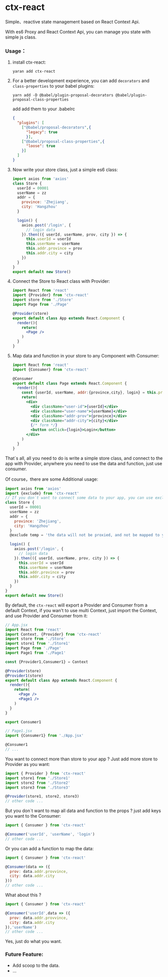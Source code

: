 # ctx-react
Simple、reactive state management based on React Context Api. 

With es6 Proxy and React Context Api, you can manage you state with simple js class.

### Usage：

1. install ctx-react:

   ```shell
   yaran add ctx-react
   ```

2. For a better development experience, you can add `decorators` and `class-properties` to your babel plugins:

   ```shell
   yarn add -D @babel/plugin-proposal-decorators @babel/plugin-proposal-class-properties
   ```

   add add them to your .babelrc

   ```json
   {
     "plugins": [
       ["@babel/proposal-decorators",{
         "legacy": true
         }],
       ["@babel/proposal-class-properties",{
         "loose": true
       }]
     ]
   }
   ```

3. Now write your store class, just a simple es6 class:

   ```js
   import axios from 'axios'
   class Store {
     userId = 00001
     userName = zz
     addr = {
       province: 'Zhejiang',
       city: 'Hangzhou'
     }
   
     login() {
       axios.post('/login', {
         // login data
       }).then(({ userId, userName, prov, city }) => {
         this.userId = userId
         this.userName = userName
         this.addr.province = prov
         this.addr.city = city
       })
     }
   }
   export default new Store()
   ```

4. Connect the Store to React class with Provider:

   ```jsx
   import React from 'react'
   import {Provider} from 'ctx-react'
   import store from './Store'
   import Page from './Page'
   
   @Provider(store)
   export default class App extends React.Component {
     render(){
       return(
         <Page />
       )
     }
   }
   ```

5. Map data and function in your store to any Component with Consumer:

   ```jsx
   import React from 'react'
   import {Consumer} from 'ctx-react'
   
   @Consumer
   export default class Page extends React.Component {
     render(){
       const {userId, userName, addr:{province,city}, login} = this.props
       return(
         <div>
           <div className="user-id">{userId}</div>
           <div className="user-name">{userName}</div>
           <div className="addr-prov">{province}</div>
           <div className="addr-city">{city}</div>
           {/* form */}
           <button onClick={login}>Login</button>
         </div>
       )
     }
   }
   ```



That`s all, all you need to do is write a simple store class, and connect to the app with Provider, anywhere you need to use the data and function, just use consumer.

Of course，there are some Additional usage:

```js
import axios from 'axios'
import {exclude} from 'ctx-react'
// If you don`t want to connect some data to your app, you can use exclude.
class Store {
  userId = 00001
  userName = zz
  addr = {
    province: 'Zhejiang',
    city: 'Hangzhou'
  }
  @exclude temp = 'the data will not be proxied, and not be mapped to your props'

  login() {
    axios.post('/login', {
      // login data
    }).then(({ userId, userName, prov, city }) => {
      this.userId = userId
      this.userName = userName
      this.addr.province = prov
      this.addr.city = city
    })
  }
}
export default new Store()
```

By default, the `ctx-react` will export a Provider and Consumer from a default Context, if you wan't to use multi Context, just import the Context, and use Provider and Consumer from it:

```jsx
// App.jsx
import React from 'react'
import Context, {Provider} from 'ctx-react'
import store from './Store'
import store1 from './Store1'
import Page from './Page'
import Page1 from './Page1'

const {Provider1,Consumer1} = Context

@Provider(store)
@Provider1(store)
export default class App extends React.Component {
  render(){
    return(
      <Page />
      <Page1 />
    )
  }
}

export Consumer1
```

```jsx
// Page1.jsx
import {Consumer1} from './App.jsx'

@Consumer1
// ...
```



You want to connect more than store to your app ?  Just add more store to Provider as you want:

```jsx
import { Provider } from 'ctx-react'
import store1 from './Store1'
import store2 from './Store2'
import store3 from './Store3'

@Provider(store1, store2, store3)
// other code ...
```

But you don`t want to map all data and function to the props ? just add keys you want to the Consumer:

```jsx
import { Consumer } from 'ctx-react'

@Consumer('userId', 'userName', 'login')
// other code ...
```

Or you can add a function to map the data:

```jsx
import { Consumer } from 'ctx-react'

@Consumer(data => ({
  prov: data.addr.provvince,
  city: data.addr.city
}))
// other code ...
```

What about this ?

```jsx
import { Consumer } from 'ctx-react'

@Consumer('userId',data => ({
  prov: data.addr.provvince,
  city: data.addr.city
}),'userName')
// other code ...
```

Yes, just do what you want.

### Future Feature:

* Add scoop to the data.
* ...